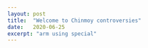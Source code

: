 ```yaml
---
layout: post
title:  "Welcome to Chinmoy controversies"
date:   2020-06-25
excerpt: "arm using special"
---
```

